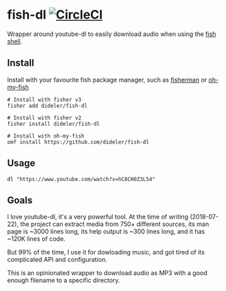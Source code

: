 # fish-dl [![CircleCI](https://circleci.com/gh/dideler/fish-dl.svg?style=svg)](https://circleci.com/gh/dideler/fish-dl)


Wrapper around youtube-dl to easily download audio when using the [fish shell].

## Install

Install with your favourite fish package manager, such as [fisherman] or [oh-my-fish]

```shell
# Install with fisher v3
fisher add dideler/fish-dl

# Install with fisher v2
fisher install dideler/fish-dl

# Install with oh-my-fish
omf install https://github.com/dideler/fish-dl
```

## Usage

```fish
dl "https://www.youtube.com/watch?v=hC8CH0Z3L54"
```

## Goals

I love youtube-dl, it's a very powerful tool. At the time of writing (2018-07-22), the project can extract media from 750+ different sources, its man page is ~3000 lines long, its help output is ~300 lines long, and it has ~120K lines of code.

But 99% of the time, I use it for dowloading music, and got tired of its complicated API and configuration.

This is an opinionated wrapper to download audio as MP3 with a good enough filename to a specific directory.


[fisherman]: https://github.com/fisherman/fisherman
[oh-my-fish]: https://github.com/oh-my-fish/oh-my-fish
[fish shell]: https://fishshell.com/
